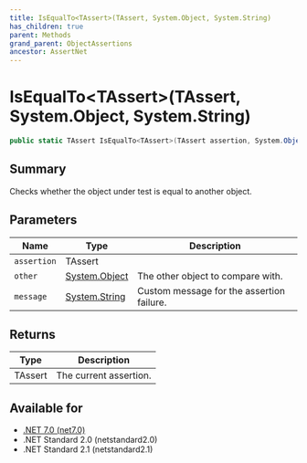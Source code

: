 ```yaml
---
title: IsEqualTo<TAssert>(TAssert, System.Object, System.String)
has_children: true
parent: Methods
grand_parent: ObjectAssertions
ancestor: AssertNet
---
```

# IsEqualTo&lt;TAssert&gt;(TAssert, System.Object, System.String)

```csharp
public static TAssert IsEqualTo<TAssert>(TAssert assertion, System.Object other, System.String message);
```

## Summary
Checks whether the object under test is equal to another object.

## Parameters
|Name|Type|Description|
|-|-|-|
|`assertion`|TAssert||
|`other`|[System.Object](https://learn.microsoft.com/en-us/dotnet/api/system.object)|The other object to compare with.|
|`message`|[System.String](https://learn.microsoft.com/en-us/dotnet/api/system.string)|Custom message for the assertion failure.|

## Returns
|Type|Description|
|-|-|
|TAssert|The current assertion.|

## Available for
- [.NET 7.0 (net7.0)](https://versionsof.net/core/7.0/)
- .NET Standard 2.0 (netstandard2.0)
- .NET Standard 2.1 (netstandard2.1)
